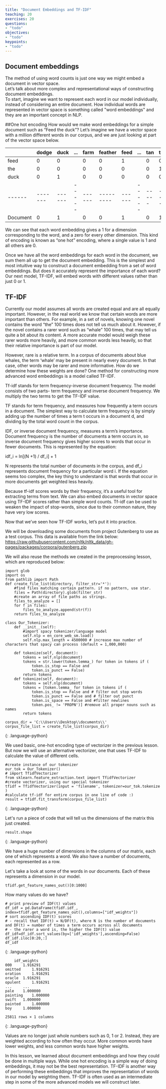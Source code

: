```yaml
---
title: "Document Embeddings and TF-IDF"
teaching: 20
exercises: 20
questions:
- "todo"
objectives:
- "todo"
keypoints:
- "todo"
---
```

## Document embeddings 
The method of using word counts is just one way we might embed a document in vector space.  
Let’s talk about more complex and representational ways of constructing document embeddings.  
To start, imagine we want to represent each word in our model individually, instead of considering an entire document. 
How individual words are represented in vector space is something called "word embeddings" and they are an important concept in NLP.

##One hot encoding 
How would we make word embeddings for a simple document such as “Feed the duck”? 
Let’s imagine we have a vector space with a million different words in our corpus, and we are just looking at part of the vector space below.

|      | dodge | duck | ... | farm | feather | feed | ... | tan | the |
|------|-------|------|-----|------|---------|------|-----|-----|-----|
| feed | 0     | 0    |     | 0    | 0       | 1    |     | 0   | 0   |
| the  | 0     | 0    |     | 0    | 0       | 0    |     | 0   | 1   |
| duck | 0     | 1    |     | 0    | 0       | 0    |     | 0   | 0   |
|------|-------|------|-----|------|---------|------|-----|-----|-----|
| Document | 0     | 1    |     | 0    | 0       | 1    |     | 0   | 1   |

We can see that each word embedding gives a 1 for a dimension corresponding to the word, and a zero for every other dimension. 
This kind of encoding is known as “one hot” encoding, where a single value is 1 and all others are 0.  

Once we have all the word embeddings for each word in the document, we sum them all up to get the document embedding. 
This is the simplest and most intuitive way to construct a document embedding from a set of word embeddings. 
But does it accurately represent the importance of each word? 
Our next model, TF-IDF, will embed words with different values rather than just 0 or 1.

## TF-IDF 

Currently our model assumes all words are created equal and are all equally important. However, in the real world we know that certain words are more important than others. 
For example, in a set of novels, knowing one novel contains the word “the” 100 times does not tell us much about it. 
However, if the novel contains a rarer word such as “whale” 100 times, that may tell us quite a bit about its content. 
A more accurate model would weigh these rarer words more heavily, and more common words less heavily, so that their relative importance is part of our model.  

However, rare is a relative term. In a corpus of documents about blue whales, the term ‘whale’ may be present in nearly every document. 
In that case, other words may be rarer and more informative. How do we determine how these weights are done? One method for constructing more advanced word embeddings is a model called TF-IDF. 

Tf-idf stands for term frequency-inverse document frequency. The model consists of two parts- term frequency and inverse document frequency. We multiply the two terms to get the TF-IDF value. 

TF stands for term frequency, and measures how frequently a term occurs in a document. 
The simplest way to calculate term frequency is by simply adding up the number of times a term t occurs in a document d, and dividing by the total word count in the corpus. 

IDF, or inverse document frequency, measures a term’s importance. 
Document frequency is the number of documents a term occurs in, so inverse document frequency gives higher scores to words that occur in fewer documents. 
This is represented by the equation: 

idf_i = ln[(N +1) / df_i] + 1 

N represents the total number of documents in the corpus, and df_i represents document frequency for a particular word i.
 If the equation seems too complex, the key thing to understand is that words that occur in more documents get weighted less heavily. 

Because tf-idf scores words by their frequency, it’s a useful tool for extracting terms from text. 
We can also embed documents in vector space using TF-IDF scores rather than simple word counts. 
Tf-idf can be used to weaken the impact of stop-words, since due to their common nature, they have very low scores. 

Now that we’ve seen how TF-IDF works, let’s put it into practice. 

We will be downloading some documents from project Gutenberg to use as a test corpus. This data is available from the link below:
https://raw.githubusercontent.com/nltk/nltk_data/gh-pages/packages/corpora/gutenberg.zip

We will also reuse the methods we created in the preprocessing lesson, which are reproduced below:

~~~
import glob
import os
from pathlib import Path
def create_file_list(directory, filter_str='*'):
    #find files matching certain pattern. if no pattern, use star.
    files = Path(directory).glob(filter_str)
	#create an array of file paths as strings.
    files_to_analyze = []
    for f in files:
        files_to_analyze.append(str(f))
    return files_to_analyze
	
class Our_Tokenizer:
    def __init__(self):
        #import spacy tokenizer/language model
        self.nlp = en_core_web_sm.load()
        self.nlp.max_length = 4500000 # increase max number of characters that spacy can process (default = 1,000,000)

	def tokenize(self, document):
		tokens = self.nlp(document)
		tokens = str.lower(token.lemma_) for token in tokens if (
			token.is_stop == False and
			token.is_punct == False)
		return tokens
	def tokenize(self, document):
		tokens = self.nlp(document)
        tokens = [token.lemma_ for token in tokens if (
            token.is_stop == False and # filter out stop words
            token.is_punct == False and # filter out punct
            token.is_space == False and #filter newlines
            token.pos_ != 'PROPN')] #remove all proper nouns such as names
		return tokens

corpus_dir = 'C:\\Users\\Desktop\\documents\\'
corpus_file_list = create_file_list(corpus_dir)
~~~
{: .language-python}

We used basic, one-hot encoding type of vectorizer in the previous lesson. But now we will use an alternative vectorizer, one that uses TF-IDF to calculate the value of different cells.

~~~
#create instance of our tokenizer
our_tok = Our_Tokenizer()
# import TfidfVectorizer
from sklearn.feature_extraction.text import TfidfVectorizer
#create vectorizer, using our special tokenizer
tfidf = TfidfVectorizer(input = 'filename', tokenizer=our_tok.tokenize )
#calculate tf-idf for entire corpus in one line of code :)
result = tfidf.fit_transform(corpus_file_list)
~~~
{: .language-python}

Let's run a piece of code that will tell us the dimensions of the matrix this just created.

~~~
result.shape
~~~
{: .language-python}

We have a huge number of dimensions in the columns of our matrix, each one of which represents a word. We also have a number of documents, each represented as a row.

Let's take a look at some of the words in our documents. Each of these represents a dimension in our model.

~~~
tfidf.get_feature_names_out()[0:1000]
~~~

How many values do we have?

~~~
# print preview of IDF(t) values 
df_idf = pd.DataFrame(tfidf.idf_, index=tfidf.get_feature_names_out(),columns=["idf_weights"]) 
# sort ascending IDF(t) scores
# - recall that IDF(t) = N/DF(t), where N is the number of documents and DF(t) = number of times a term occurs across all documents
# - the rarer a word is, the higher the IDF(t) value
df_idf=df_idf.sort_values(by=['idf_weights'],ascending=False) 
df_idf.iloc[0:20,:]
df_idf
~~~
{: .language-python}
~~~
 	idf_weights
000 	1.916291
omitted 	1.916291
oration 	1.916291
oracle 	1.916291
opulent 	1.916291
... 	...
pale 	1.000000
painting 	1.000000
swift 	1.000000
painted 	1.000000
boy 	1.000000

25811 rows × 1 columns
~~~
{: .language-python}

Values are no longer just whole numbers such as 0, 1 or 2. Instead, they are weighted according to how often they occur. More common words have lower weights, and less common words have higher weights.

In this lesson, we learned about document embeddings and how they could be done in multiple ways. While one hot encoding is a simple way of doing embeddings, it may not be the best representation. 
TF-IDF is another way of performing these embeddings that improves the representation of words in our model by weighting them. TF-IDF is often used as an intermediate step in some of the more advanced models we will construct later. 

